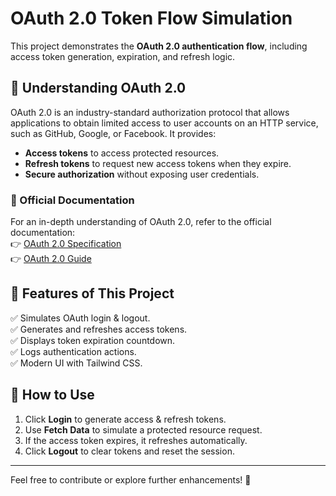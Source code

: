 # OAuth 2.0 Token Flow Simulation  

This project demonstrates the **OAuth 2.0 authentication flow**, including access token generation, expiration, and refresh logic.  

## 🔑 Understanding OAuth 2.0  
OAuth 2.0 is an industry-standard authorization protocol that allows applications to obtain limited access to user accounts on an HTTP service, such as GitHub, Google, or Facebook. It provides:  

- **Access tokens** to access protected resources.  
- **Refresh tokens** to request new access tokens when they expire.  
- **Secure authorization** without exposing user credentials.  

### 🔗 Official Documentation  
For an in-depth understanding of OAuth 2.0, refer to the official documentation:  
👉 [OAuth 2.0 Specification](https://datatracker.ietf.org/doc/html/rfc6749)  
👉 [OAuth 2.0 Guide](https://oauth.net/2/)  

## 🚀 Features of This Project  
✅ Simulates OAuth login & logout.  
✅ Generates and refreshes access tokens.  
✅ Displays token expiration countdown.  
✅ Logs authentication actions.  
✅ Modern UI with Tailwind CSS.  

## 📌 How to Use  
1. Click **Login** to generate access & refresh tokens.  
2. Use **Fetch Data** to simulate a protected resource request.  
3. If the access token expires, it refreshes automatically.  
4. Click **Logout** to clear tokens and reset the session.  

---

Feel free to contribute or explore further enhancements! 🚀  
